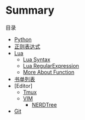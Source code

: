 # Summary

目录

* [Python](./Python/python.md)
* [正则表达式](RegularExpression.md)
* [Lua](Lua/Lua.md)
    * [Lua Syntax](Lua/LuaSyntax.md)
    * [Lua RegularExpression](Lua/LuaRegularExpression.md)
    * [More About Function](Lua/MoreAboutFunction/Function.md)
* [书单列表](Books/Basic.md)
* [Editor]
    * [Tmux](Editor/tmux.md)
    * [VIM](Editor/VIM.md)
        * [NERDTree](./Editor/NERDTree.md)
* [Git](Git/Git.md)
